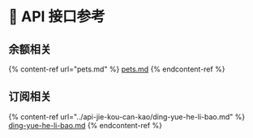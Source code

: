 # 📖 API 接口参考



## 余额相关

{% content-ref url="pets.md" %}
[pets.md](pets.md)
{% endcontent-ref %}

## 订阅相关

{% content-ref url="../api-jie-kou-can-kao/ding-yue-he-li-bao.md" %}
[ding-yue-he-li-bao.md](../api-jie-kou-can-kao/ding-yue-he-li-bao.md)
{% endcontent-ref %}
